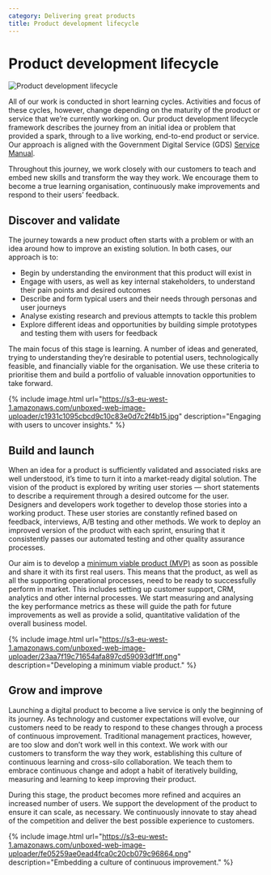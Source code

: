```yaml
---
category: Delivering great products
title: Product development lifecycle
---
```


# Product development lifecycle

![Product development lifecycle](assets/images/product-dev-lifecycle.jpg)

All of our work is conducted in short learning cycles. Activities and focus of these cycles, however, change depending on the maturity of the product or service that we’re currently working on. Our product development lifecycle framework describes the journey from an initial idea or problem that provided a spark, through to a live working, end-to-end product or service. Our approach is aligned with the Government Digital Service (GDS) [Service Manual](https://www.gov.uk/service-manual).

Throughout this journey, we work closely with our customers to teach and embed new skills and transform the way they work. We encourage them to become a true learning organisation, continuously make improvements and respond to their users’ feedback.

## Discover and validate

The journey towards a new product often starts with a problem or with an idea around how to improve an existing solution. In both cases, our approach is to:

* Begin by understanding the environment that this product will exist in
* Engage with users, as well as key internal stakeholders, to understand their pain points and desired outcomes
* Describe and form typical users and their needs through personas and user journeys
* Analyse existing research and previous attempts to tackle this problem
* Explore different ideas and opportunities by building simple prototypes and testing them with users for feedback

The main focus of this stage is learning. A number of ideas and generated, trying to understanding they’re desirable to potential users, technologically feasible, and financially viable for the organisation. We use these criteria to prioritise them and build a portfolio of valuable innovation opportunities to take forward.

{% include image.html url="https://s3-eu-west-1.amazonaws.com/unboxed-web-image-uploader/c1931c1095cbcd9c10c83e0d7c2f4b15.jpg" description="Engaging with users to uncover insights." %}

## Build and launch

When an idea for a product is sufficiently validated and associated risks are well understood, it’s time to turn it into a market-ready digital solution. The vision of the product is explored by writing user stories — short statements to describe a requirement through a desired outcome for the user. Designers and developers work together to develop those stories into a working product. These user stories are constantly refined based on feedback, interviews, A/B testing and other methods. We work to deploy an improved version of the product with each sprint, ensuring that it consistently passes our automated testing and other quality assurance processes.

Our aim is to develop a [minimum viable product (MVP)](https://en.wikipedia.org/wiki/Minimum_viable_product) as soon as possible and share it with its first real users. This means that the product, as well as all the supporting operational processes, need to be ready to successfully perform in market. This includes setting up customer support, CRM, analytics and other internal processes. We start measuring and analysing the key performance metrics as these will guide the path for future improvements as well as provide a solid, quantitative validation of the overall business model.

{% include image.html url="https://s3-eu-west-1.amazonaws.com/unboxed-web-image-uploader/23aa7f19c71654afa897cd59093df1ff.png" description="Developing a minimum viable product." %}

## Grow and improve

Launching a digital product to become a live service is only the beginning of its journey. As technology and customer expectations will evolve, our customers need to be ready to respond to these changes through a process of continuous improvement. Traditional management practices, however, are too slow and don’t work well in this context. We work with our customers to transform the way they work, establishing this culture of continuous learning and cross-silo collaboration. We teach them to embrace continuous change and adopt a habit of iteratively building, measuring and learning to keep improving their product.

During this stage, the product becomes more refined and acquires an increased number of users. We support the development of the product to ensure it can scale, as necessary. We continuously innovate to stay ahead of the competition and deliver the best possible experience to customers.

{% include image.html url="https://s3-eu-west-1.amazonaws.com/unboxed-web-image-uploader/fe05259ae0ead4fca0c20cb079c96864.png" description="Embedding a culture of continuous improvement." %}

